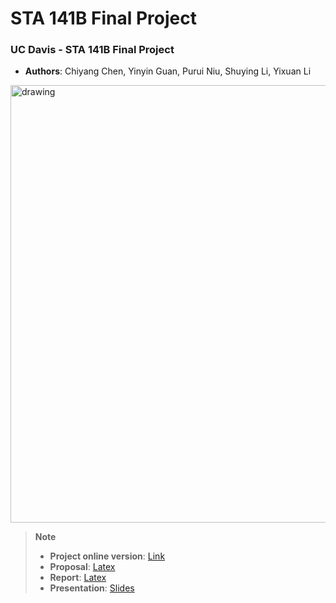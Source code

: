 # STA 141B Final Project

### UC Davis - STA 141B Final Project
* **Authors**: Chiyang Chen, Yinyin Guan, Purui Niu, Shuying Li, Yixuan Li

<img src="images/2022-12-08-02-30-32.png" alt="drawing" width="700"/>

> **Note**
>
> * **Project online version**: [Link](https://sli-23.github.io/141bproject/)
> * **Proposal**: [Latex](https://www.overleaf.com/9823217632srwkshctbrmd)
> * **Report**: [Latex](https://www.overleaf.com/4224522178csppcpwgcqst)
> * **Presentation**: [Slides](https://docs.google.com/presentation/d/1VW1I-qKfIku8DwwTyGibQOvgtBOpEakpLM2pziOAptI/edit?usp=sharing)

